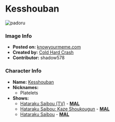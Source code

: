 # Kesshouban

![padoru](https://raw.githubusercontent.com/shadow578/Padoru-Padoru/master/Padoru/cells-at-work-patelet.png "Kesshouban")

### Image Info
* **Posted on:**     [knowyourmeme.com](https://knowyourmeme.com/photos/1438687-padoru)
* **Created by:**    [Cold Hard Crash](https://github.com/shadow578/Padoru-Padoru/blob/master/table-of-contents/creators/ColdHardCrash.md)
* **Contributor:**   shadow578

### Character Info
* **Name:**   [Kesshouban](https://myanimelist.net/character/162668)
* **Nicknames:**
  * Platelets
* **Shows:**
  * [Hataraku Saibou (TV)](https://github.com/shadow578/Padoru-Padoru/blob/master/table-of-contents/shows/HatarakuSaibouTV.md) - [__MAL__](https://myanimelist.net/anime/37141/Hataraku_Saibou_TV)
  * [Hataraku Saibou: Kaze Shoukougun](https://github.com/shadow578/Padoru-Padoru/blob/master/table-of-contents/shows/HatarakuSaibouKazeShoukougun.md) - [__MAL__](https://myanimelist.net/anime/38733/Hataraku_Saibou__Kaze_Shoukougun)
  * [Hataraku Saibou](https://github.com/shadow578/Padoru-Padoru/blob/master/table-of-contents/shows/HatarakuSaibou.md) - [__MAL__](https://myanimelist.net/manga/91641/Hataraku_Saibou)


